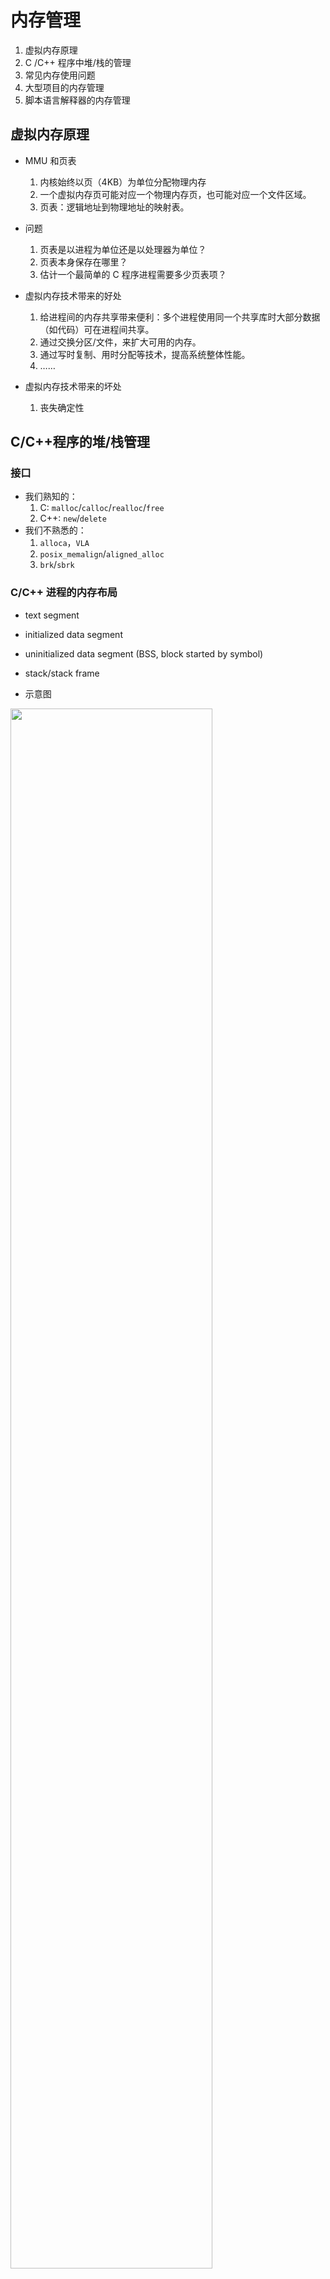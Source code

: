 # 内存管理

1. 虚拟内存原理
1. C /C++ 程序中堆/栈的管理
1. 常见内存使用问题
1. 大型项目的内存管理
1. 脚本语言解释器的内存管理

		
## 虚拟内存原理

- MMU 和页表
   1. 内核始终以页（4KB）为单位分配物理内存
   1. 一个虚拟内存页可能对应一个物理内存页，也可能对应一个文件区域。
   1. 页表：逻辑地址到物理地址的映射表。
- 问题
   1. 页表是以进程为单位还是以处理器为单位？
   1. 页表本身保存在哪里？
   1. 估计一个最简单的 C 程序进程需要多少页表项？

	
- 虚拟内存技术带来的好处
  1. 给进程间的内存共享带来便利：多个进程使用同一个共享库时大部分数据（如代码）可在进程间共享。
  1. 通过交换分区/文件，来扩大可用的内存。
  1. 通过写时复制、用时分配等技术，提高系统整体性能。
  1. ……
- 虚拟内存技术带来的坏处
  1. 丧失确定性

		
## C/C++程序的堆/栈管理

### 接口

- 我们熟知的：
   1. C: `malloc`/`calloc`/`realloc`/`free`
   1. C++: `new`/`delete`
- 我们不熟悉的：
   1. `alloca`，`VLA`
   1. `posix_memalign`/`aligned_alloc`
   1. `brk`/`sbrk`

	
### C/C++ 进程的内存布局

- text segment
- initialized data segment
- uninitialized data segment (BSS, block started by symbol)
- stack/stack frame

	
- 示意图

<img class="r-frame" style="height:auto;width:80%;" src="assets/aple-memory-layout.png" />

	
### 常用工具

- `nm` (name list, symbol table)
- `strings`
- `size`
- `readelf`
- `objdump`

	
### 其他分配内存的方法

1. 匿名内存映射 `mmap()`
1. memfd：`memfd_create()`
1. 问题：大块连续的虚拟内存，对应物理内存是否连续？

	
### 堆管理算法

1. 最简单的堆管理算法：Buddy 分配器
1. 内核中的 Slab 分配器

		
## 常见内存使用问题

- OOM
- 不对齐访问（unaligned access)
- 越界访问或非法指针
- 内存泄露
- …

	
### 术语

- use-after-free
- use-after-return
- use-after-scope
- heap-buffer-overflow/heap-buffer-underflow
- stack-buffer-overflow/stack-buffer-underflow
- global-buffer-overflow/global-buffer-underflow
- double-free
- memory leaks
- Initialization order bugs

	
### 内存使用问题的诊断

- 越界访问或非法地址导致的现象
- 不对齐访问导致的现象
- 出现内存泄露时的现象
- 栈被破坏时的现象
- 诊断内存使用问题的利器：efence、asan、valgrind

	
### 内存检测工具的实现原理

- 如何诊断内存的越界访问？
- 如何诊断释放后仍然使用？

	
### 堆内存的碎片化

- 什么情况下会出现堆的碎片化？
- 假如要支持碎片化整理，接口该如何设计？

		
## 大型项目的内存管理

- 自定义堆管理
   1. WTF 中的 `bmalloc`, `libpas`
   1. Glib 提供的 `g_slice` 分配接口

		
## 脚本语言解释器的内存管理

- JavaScript/Python
   1. 结构封装：JSValue/PyObject
   1. 垃圾回收；强引用/弱引用
- HVML 解释器 PurC 变体
   1. 结构封装：variant
   1. 引用计数，无垃圾回收器
   1. 跨线程的数据传递：move heap

		
## 高效使用内存

- 高效使用内存的技巧/代码分析
   1. 能用栈解决的问题，绝不用堆
   1. 尽量分配小块内存，避免频繁分配大块内存
   1. 当需要频繁、大量分配同样大小的内存时，使用 `g_slice` 或类似机制进行管理

		
## 作业

- 阅读开源代码：
   1. Glib 中 `g_slice` 分配器  
   <https://github.com/GNOME/glib>
   1. WTF 中的 `bmalloc` 分配器和 `libpas`  
   <https://github.com/WebKit/WebKit>
   1. PurC 中的变体管理及 move heap  
   <https://github.com/HVML/PurC>
- 用 Buddy 算法实现一个私有堆的管理模块，并和 C 库的 `malloc`/`free` 对比性能
   1. 要求使用线程局部存储来管理线程私有堆。
   1. 衡量私有堆的内存使用效率。

